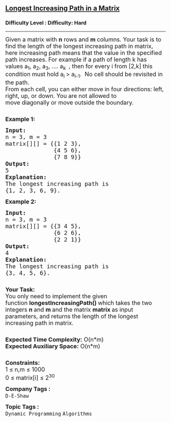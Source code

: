 <h2><a href="https://www.geeksforgeeks.org/problems/longest-increasing-path-in-a-matrix/1?page=5&difficulty=Hard&status=unsolved&sortBy=accuracy">Longest Increasing Path in a Matrix</a></h2><h3>Difficulty Level : Difficulty: Hard</h3><hr><div class="problems_problem_content__Xm_eO"><p><span style="font-size:18px">Given a matrix with <strong>n</strong> rows and <strong>m </strong>columns. Your task is to find the length of the longest increasing path in matrix, here increasing path means that the value in the specified path increases. For example if a path of length k has values a<sub>1</sub>, a<sub>2</sub>, a<sub>3</sub>, .... a<sub>k </sub>&nbsp;, then for every i from [2,k] this condition must hold a<sub>i&nbsp;</sub>&gt; a<sub>i-1</sub>.&nbsp; No cell should be revisited in the path.<br>
From each cell, you can either move in four directions: left, right, up, or down. You are not allowed to move&nbsp;diagonally&nbsp;or move&nbsp;outside the boundary.</span></p>

<p><br>
<span style="font-size:18px"><strong>Example 1</strong><strong>:</strong></span></p>

<pre><span style="font-size:18px"><strong>Input:
</strong>n = 3, m = 3
matrix[][] = {{1 2 3},
&nbsp;             {4 5 6},
&nbsp;             {7 8 9}}
<strong>Output: 
</strong>5<strong>
Explanation: 
</strong>The longest increasing path is 
{1, 2, 3, 6, 9}. </span>
</pre>

<p><span style="font-size:18px"><strong>Example 2</strong><strong>:</strong></span></p>

<pre><span style="font-size:18px"><strong>Input:
</strong>n = 3, m = 3
matrix[][] = {{3 4 5},
&nbsp;             {6 2 6},
&nbsp;             {2 2 1}}
<strong>Output: 
</strong>4<strong>
Explanation:
</strong>The longest increasing path is
{3, 4, 5, 6}.</span></pre>

<p><br>
<span style="font-size:18px"><strong>Your Task:</strong><br>
You only need to implement the given function&nbsp;<strong>longestIncreasingPath() </strong>which takes the two integers <strong>n&nbsp;</strong>and <strong>m&nbsp;</strong>and the matrix <strong>matrix </strong>as input parameters, and&nbsp;returns the length of the longest increasing path in matrix.</span></p>

<p><br>
<span style="font-size:18px"><strong>Expected Time Complexity:</strong>&nbsp;O(n*m)<br>
<strong>Expected Auxiliary Space:</strong>&nbsp;O(n*m)</span></p>

<p><br>
<span style="font-size:18px"><strong>Constraints:</strong><br>
1 ≤&nbsp;</span><span style="font-size:18px">n,m ≤ 1</span><span style="font-size:18px">000<br>
0 ≤&nbsp;</span><span style="font-size:18px">matrix[i] ≤&nbsp;</span><span style="font-size:18px">2<sup>30</sup></span></p>
</div><p><span style=font-size:18px><strong>Company Tags : </strong><br><code>D-E-Shaw</code>&nbsp;<br><p><span style=font-size:18px><strong>Topic Tags : </strong><br><code>Dynamic Programming</code>&nbsp;<code>Algorithms</code>&nbsp;